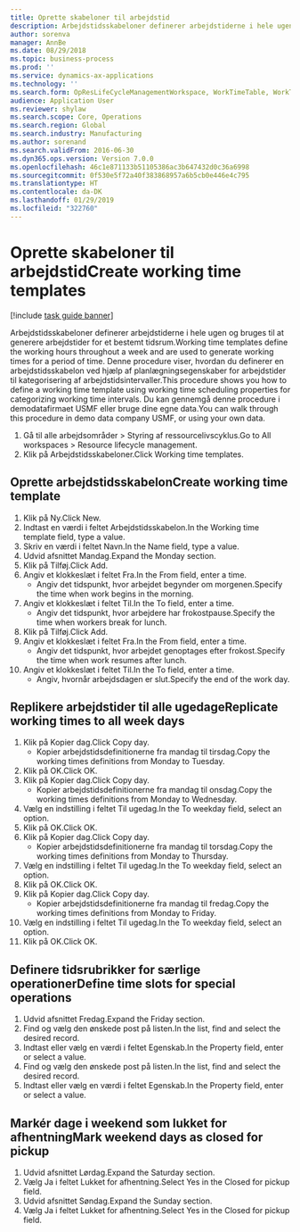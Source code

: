 ```yaml
---
title: Oprette skabeloner til arbejdstid
description: Arbejdstidsskabeloner definerer arbejdstiderne i hele ugen og bruges til at generere arbejdstider for et bestemt tidsrum.
author: sorenva
manager: AnnBe
ms.date: 08/29/2018
ms.topic: business-process
ms.prod: ''
ms.service: dynamics-ax-applications
ms.technology: ''
ms.search.form: OpResLifeCycleManagementWorkspace, WorkTimeTable, WorkTimeCopyDayDialog
audience: Application User
ms.reviewer: shylaw
ms.search.scope: Core, Operations
ms.search.region: Global
ms.search.industry: Manufacturing
ms.author: sorenand
ms.search.validFrom: 2016-06-30
ms.dyn365.ops.version: Version 7.0.0
ms.openlocfilehash: 46c1e871133b51105386ac3b647432d0c36a6998
ms.sourcegitcommit: 0f530e5f72a40f383868957a6b5cb0e446e4c795
ms.translationtype: HT
ms.contentlocale: da-DK
ms.lasthandoff: 01/29/2019
ms.locfileid: "322760"
---
```

# <a name="create-working-time-templates"></a><span data-ttu-id="57efc-103">Oprette skabeloner til arbejdstid</span><span class="sxs-lookup"><span data-stu-id="57efc-103">Create working time templates</span></span>

[!include [task guide banner](../../includes/task-guide-banner.md)]

<span data-ttu-id="57efc-104">Arbejdstidsskabeloner definerer arbejdstiderne i hele ugen og bruges til at generere arbejdstider for et bestemt tidsrum.</span><span class="sxs-lookup"><span data-stu-id="57efc-104">Working time templates define the working hours throughout a week and are used to generate working times for a period of time.</span></span> <span data-ttu-id="57efc-105">Denne procedure viser, hvordan du definerer en arbejdstidsskabelon ved hjælp af planlægningsegenskaber for arbejdstider til kategorisering af arbejdstidsintervaller.</span><span class="sxs-lookup"><span data-stu-id="57efc-105">This procedure shows you how to define a working time template using working time scheduling properties for categorizing working time intervals.</span></span> <span data-ttu-id="57efc-106">Du kan gennemgå denne procedure i demodatafirmaet USMF eller bruge dine egne data.</span><span class="sxs-lookup"><span data-stu-id="57efc-106">You can walk through this procedure in demo data company USMF, or using your own data.</span></span>

1. <span data-ttu-id="57efc-107">Gå til alle arbejdsområder > Styring af ressourcelivscyklus.</span><span class="sxs-lookup"><span data-stu-id="57efc-107">Go to All workspaces > Resource lifecycle management.</span></span>
2. <span data-ttu-id="57efc-108">Klik på Arbejdstidsskabeloner.</span><span class="sxs-lookup"><span data-stu-id="57efc-108">Click Working time templates.</span></span>

## <a name="create-working-time-template"></a><span data-ttu-id="57efc-109">Oprette arbejdstidsskabelon</span><span class="sxs-lookup"><span data-stu-id="57efc-109">Create working time template</span></span>
1. <span data-ttu-id="57efc-110">Klik på Ny.</span><span class="sxs-lookup"><span data-stu-id="57efc-110">Click New.</span></span>
2. <span data-ttu-id="57efc-111">Indtast en værdi i feltet Arbejdstidsskabelon.</span><span class="sxs-lookup"><span data-stu-id="57efc-111">In the Working time template field, type a value.</span></span>
3. <span data-ttu-id="57efc-112">Skriv en værdi i feltet Navn.</span><span class="sxs-lookup"><span data-stu-id="57efc-112">In the Name field, type a value.</span></span>
4. <span data-ttu-id="57efc-113">Udvid afsnittet Mandag.</span><span class="sxs-lookup"><span data-stu-id="57efc-113">Expand the Monday section.</span></span>
5. <span data-ttu-id="57efc-114">Klik på Tilføj.</span><span class="sxs-lookup"><span data-stu-id="57efc-114">Click Add.</span></span>
6. <span data-ttu-id="57efc-115">Angiv et klokkeslæt i feltet Fra.</span><span class="sxs-lookup"><span data-stu-id="57efc-115">In the From field, enter a time.</span></span>
    * <span data-ttu-id="57efc-116">Angiv det tidspunkt, hvor arbejdet begynder om morgenen.</span><span class="sxs-lookup"><span data-stu-id="57efc-116">Specify the time when work begins in the morning.</span></span>  
7. <span data-ttu-id="57efc-117">Angiv et klokkeslæt i feltet Til.</span><span class="sxs-lookup"><span data-stu-id="57efc-117">In the To field, enter a time.</span></span>
    * <span data-ttu-id="57efc-118">Angiv det tidspunkt, hvor arbejdere har frokostpause.</span><span class="sxs-lookup"><span data-stu-id="57efc-118">Specify the time when workers break for lunch.</span></span>  
8. <span data-ttu-id="57efc-119">Klik på Tilføj.</span><span class="sxs-lookup"><span data-stu-id="57efc-119">Click Add.</span></span>
9. <span data-ttu-id="57efc-120">Angiv et klokkeslæt i feltet Fra.</span><span class="sxs-lookup"><span data-stu-id="57efc-120">In the From field, enter a time.</span></span>
    * <span data-ttu-id="57efc-121">Angiv det tidspunkt, hvor arbejdet genoptages efter frokost.</span><span class="sxs-lookup"><span data-stu-id="57efc-121">Specify the time when work resumes after lunch.</span></span>  
10. <span data-ttu-id="57efc-122">Angiv et klokkeslæt i feltet Til.</span><span class="sxs-lookup"><span data-stu-id="57efc-122">In the To field, enter a time.</span></span>
    * <span data-ttu-id="57efc-123">Angiv, hvornår arbejdsdagen er slut.</span><span class="sxs-lookup"><span data-stu-id="57efc-123">Specify the end of the work day.</span></span>  

## <a name="replicate-working-times-to-all-week-days"></a><span data-ttu-id="57efc-124">Replikere arbejdstider til alle ugedage</span><span class="sxs-lookup"><span data-stu-id="57efc-124">Replicate working times to all week days</span></span>
1. <span data-ttu-id="57efc-125">Klik på Kopier dag.</span><span class="sxs-lookup"><span data-stu-id="57efc-125">Click Copy day.</span></span>
    * <span data-ttu-id="57efc-126">Kopier arbejdstidsdefinitionerne fra mandag til tirsdag.</span><span class="sxs-lookup"><span data-stu-id="57efc-126">Copy the working times definitions from Monday to Tuesday.</span></span>  
2. <span data-ttu-id="57efc-127">Klik på OK.</span><span class="sxs-lookup"><span data-stu-id="57efc-127">Click OK.</span></span>
3. <span data-ttu-id="57efc-128">Klik på Kopier dag.</span><span class="sxs-lookup"><span data-stu-id="57efc-128">Click Copy day.</span></span>
    * <span data-ttu-id="57efc-129">Kopier arbejdstidsdefinitionerne fra mandag til onsdag.</span><span class="sxs-lookup"><span data-stu-id="57efc-129">Copy the working times definitions from Monday to Wednesday.</span></span>  
4. <span data-ttu-id="57efc-130">Vælg en indstilling i feltet Til ugedag.</span><span class="sxs-lookup"><span data-stu-id="57efc-130">In the To weekday field, select an option.</span></span>
5. <span data-ttu-id="57efc-131">Klik på OK.</span><span class="sxs-lookup"><span data-stu-id="57efc-131">Click OK.</span></span>
6. <span data-ttu-id="57efc-132">Klik på Kopier dag.</span><span class="sxs-lookup"><span data-stu-id="57efc-132">Click Copy day.</span></span>
    * <span data-ttu-id="57efc-133">Kopier arbejdstidsdefinitionerne fra mandag til torsdag.</span><span class="sxs-lookup"><span data-stu-id="57efc-133">Copy the working times definitions from Monday to Thursday.</span></span>  
7. <span data-ttu-id="57efc-134">Vælg en indstilling i feltet Til ugedag.</span><span class="sxs-lookup"><span data-stu-id="57efc-134">In the To weekday field, select an option.</span></span>
8. <span data-ttu-id="57efc-135">Klik på OK.</span><span class="sxs-lookup"><span data-stu-id="57efc-135">Click OK.</span></span>
9. <span data-ttu-id="57efc-136">Klik på Kopier dag.</span><span class="sxs-lookup"><span data-stu-id="57efc-136">Click Copy day.</span></span>
    * <span data-ttu-id="57efc-137">Kopier arbejdstidsdefinitionerne fra mandag til fredag.</span><span class="sxs-lookup"><span data-stu-id="57efc-137">Copy the working times definitions from Monday to Friday.</span></span>  
10. <span data-ttu-id="57efc-138">Vælg en indstilling i feltet Til ugedag.</span><span class="sxs-lookup"><span data-stu-id="57efc-138">In the To weekday field, select an option.</span></span>
11. <span data-ttu-id="57efc-139">Klik på OK.</span><span class="sxs-lookup"><span data-stu-id="57efc-139">Click OK.</span></span>

## <a name="define-time-slots-for-special-operations"></a><span data-ttu-id="57efc-140">Definere tidsrubrikker for særlige operationer</span><span class="sxs-lookup"><span data-stu-id="57efc-140">Define time slots for special operations</span></span>
1. <span data-ttu-id="57efc-141">Udvid afsnittet Fredag.</span><span class="sxs-lookup"><span data-stu-id="57efc-141">Expand the Friday section.</span></span>
2. <span data-ttu-id="57efc-142">Find og vælg den ønskede post på listen.</span><span class="sxs-lookup"><span data-stu-id="57efc-142">In the list, find and select the desired record.</span></span>
3. <span data-ttu-id="57efc-143">Indtast eller vælg en værdi i feltet Egenskab.</span><span class="sxs-lookup"><span data-stu-id="57efc-143">In the Property field, enter or select a value.</span></span>
4. <span data-ttu-id="57efc-144">Find og vælg den ønskede post på listen.</span><span class="sxs-lookup"><span data-stu-id="57efc-144">In the list, find and select the desired record.</span></span>
5. <span data-ttu-id="57efc-145">Indtast eller vælg en værdi i feltet Egenskab.</span><span class="sxs-lookup"><span data-stu-id="57efc-145">In the Property field, enter or select a value.</span></span>

## <a name="mark-weekend-days-as-closed-for-pickup"></a><span data-ttu-id="57efc-146">Markér dage i weekend som lukket for afhentning</span><span class="sxs-lookup"><span data-stu-id="57efc-146">Mark weekend days as closed for pickup</span></span>
1. <span data-ttu-id="57efc-147">Udvid afsnittet Lørdag.</span><span class="sxs-lookup"><span data-stu-id="57efc-147">Expand the Saturday section.</span></span>
2. <span data-ttu-id="57efc-148">Vælg Ja i feltet Lukket for afhentning.</span><span class="sxs-lookup"><span data-stu-id="57efc-148">Select Yes in the Closed for pickup field.</span></span>
3. <span data-ttu-id="57efc-149">Udvid afsnittet Søndag.</span><span class="sxs-lookup"><span data-stu-id="57efc-149">Expand the Sunday section.</span></span>
4. <span data-ttu-id="57efc-150">Vælg Ja i feltet Lukket for afhentning.</span><span class="sxs-lookup"><span data-stu-id="57efc-150">Select Yes in the Closed for pickup field.</span></span>

